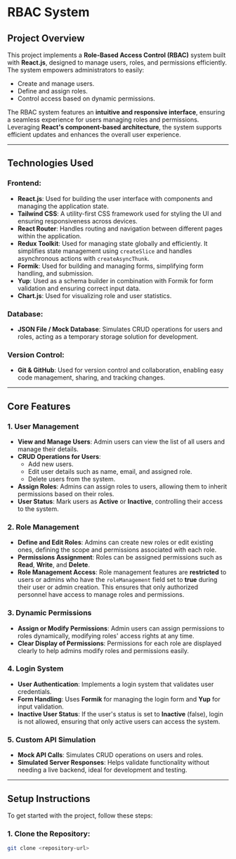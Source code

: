 
# **RBAC System**

## **Project Overview**

This project implements a **Role-Based Access Control (RBAC)** system built with **React.js**, designed to manage users, roles, and permissions efficiently. The system empowers administrators to easily:

- Create and manage users.
- Define and assign roles.
- Control access based on dynamic permissions.

The RBAC system features an **intuitive and responsive interface**, ensuring a seamless experience for users managing roles and permissions. Leveraging **React's component-based architecture**, the system supports efficient updates and enhances the overall user experience.

---

## **Technologies Used**

### **Frontend:**

- **React.js**: Used for building the user interface with components and managing the application state.
- **Tailwind CSS**: A utility-first CSS framework used for styling the UI and ensuring responsiveness across devices.
- **React Router**: Handles routing and navigation between different pages within the application.
- **Redux Toolkit**: Used for managing state globally and efficiently. It simplifies state management using `createSlice` and handles asynchronous actions with `createAsyncThunk`.
- **Formik**: Used for building and managing forms, simplifying form handling, and submission.
- **Yup**: Used as a schema builder in combination with Formik for form validation and ensuring correct input data.
- **Chart.js**: Used for visualizing role and user statistics.

### **Database:**

- **JSON File / Mock Database**: Simulates CRUD operations for users and roles, acting as a temporary storage solution for development.

### **Version Control:**

- **Git & GitHub**: Used for version control and collaboration, enabling easy code management, sharing, and tracking changes.

---

## **Core Features**

### **1. User Management**
- **View and Manage Users**: Admin users can view the list of all users and manage their details.
- **CRUD Operations for Users**:
  - Add new users.
  - Edit user details such as name, email, and assigned role.
  - Delete users from the system.
- **Assign Roles**: Admins can assign roles to users, allowing them to inherit permissions based on their roles.
- **User Status**: Mark users as **Active** or **Inactive**, controlling their access to the system.

### **2. Role Management**
- **Define and Edit Roles**: Admins can create new roles or edit existing ones, defining the scope and permissions associated with each role.
- **Permissions Assignment**: Roles can be assigned permissions such as **Read**, **Write**, and **Delete**.
- **Role Management Access**: Role management features are **restricted** to users or admins who have the `roleManagement` field set to **true** during their user or admin creation. This ensures that only authorized personnel have access to manage roles and permissions.

### **3. Dynamic Permissions**
- **Assign or Modify Permissions**: Admin users can assign permissions to roles dynamically, modifying roles' access rights at any time.
- **Clear Display of Permissions**: Permissions for each role are displayed clearly to help admins modify roles and permissions easily.

### **4. Login System**
- **User Authentication**: Implements a login system that validates user credentials.
- **Form Handling**: Uses **Formik** for managing the login form and **Yup** for input validation.
- **Inactive User Status**: If the user's status is set to **Inactive** (false), login is not allowed, ensuring that only active users can access the system.

### **5. Custom API Simulation**
- **Mock API Calls**: Simulates CRUD operations on users and roles.
- **Simulated Server Responses**: Helps validate functionality without needing a live backend, ideal for development and testing.

---

## **Setup Instructions**

To get started with the project, follow these steps:

### 1. Clone the Repository:

```bash
git clone <repository-url>
